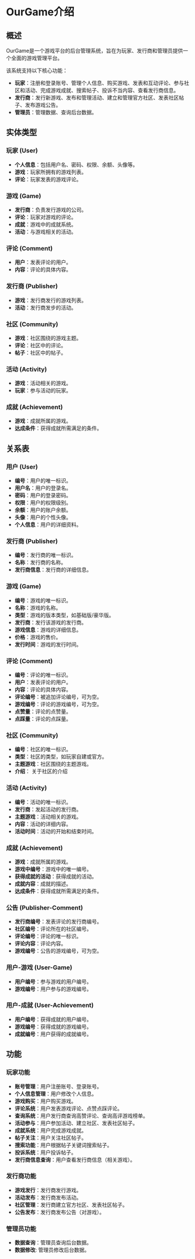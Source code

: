 # OurGame介绍

## 概述

OurGame是一个游戏平台的后台管理系统，旨在为玩家、发行商和管理员提供一个全面的游戏管理平台。

该系统支持以下核心功能：

- **玩家**：注册和登录账号、管理个人信息、购买游戏、发表和互动评论、参与社区和活动、完成游戏成就、搜索帖子、投诉不当内容、查看发行商信息。
- **发行商**：发行新游戏、发布和管理活动、建立和管理官方社区、发表社区帖子、发布游戏公告。
- **管理员**：管理数据、查询后台数据。

## 实体类型

### 玩家 (User)
- **个人信息**：包括用户名、密码、权限、余额、头像等。
- **游戏**：玩家所拥有的游戏列表。
- **评论**：玩家发表的游戏评论。

### 游戏 (Game)
- **发行商**：负责发行游戏的公司。
- **评论**：玩家对游戏的评论。
- **成就**：游戏中的成就系统。
- **活动**：与游戏相关的活动。

### 评论 (Comment)
- **用户**：发表评论的用户。
- **内容**：评论的具体内容。

### 发行商 (Publisher)
- **游戏**：发行商发行的游戏列表。
- **活动**：发行商发步的活动。

### 社区 (Community)
- **游戏**：社区围绕的游戏主题。
- **评论**：社区中的评论。
- **帖子**：社区中的帖子。

### 活动 (Activity)
- **游戏**：活动相关的游戏。
- **玩家**：参与活动的玩家。

### 成就 (Achievement)
- **游戏**：成就所属的游戏。
- **达成条件**：获得成就所需满足的条件。

## 关系表

### 用户 (User)
- **编号**：用户的唯一标识。
- **用户名**：用户的登录名。
- **密码**：用户的登录密码。
- **权限**：用户的权限级别。
- **余额**：用户的账户余额。
- **头像**：用户的个性头像。
- **个人信息**：用户的详细资料。

### 发行商 (Publisher)
- **编号**：发行商的唯一标识。
- **名称**：发行商的名称。
- **发行商信息**：发行商的详细信息。

### 游戏 (Game)
- **编号**：游戏的唯一标识。
- **名称**：游戏的名称。
- **类型**：游戏的版本类型，如基础版/豪华版。
- **发行商**：发行该游戏的发行商。
- **游戏信息**：游戏的详细信息。
- **价格**：游戏的售价。
- **发行时间**：游戏的发行时间。

### 评论 (Comment)
- **编号**：评论的唯一标识。
- **用户**：发表评论的用户。
- **内容**：评论的具体内容。
- **评论编号**：被追加评论编号，可为空。
- **游戏编号**：评论的游戏编号，可为空。
- **点赞量**：评论的点赞量。
- **点踩量**：评论的点踩量。

### 社区 (Community)
- **编号**：社区的唯一标识。
- **类型**：社区的类型，如玩家自建或官方。
- **主题游戏**：社区围绕的主题游戏。
- **介绍**： 关于社区的介绍

### 活动 (Activity)
- **编号**：活动的唯一标识。
- **发行商**：发起活动的发行商。
- **主题游戏**：活动相关的游戏。
- **内容**：活动的详细内容。
- **活动时间**：活动的开始和结束时间。

### 成就 (Achievement)
- **游戏**：成就所属的游戏。
- **游戏中编号**：游戏中的唯一编号。
- **获得成就的活动**：获得成就的活动。
- **成就内容**：成就的描述。
- **达成条件**：获得成就所需满足的条件。

### 公告 (Publisher-Comment)
- **发行商编号**：发表评论的发行商编号。
- **社区编号**：评论所在的社区编号。
- **评论编号**：评论的唯一标识。
- **评论内容**：评论内容。
- **游戏编号**：公告的游戏编号，可为空。

### 用户-游戏 (User-Game)
- **用户编号**：参与游戏的用户编号。
- **游戏编号**：用户参与的游戏编号。

### 用户-成就 (User-Achievement)
- **用户编号**：获得成就的用户编号。
- **游戏编号**：获得成就的游戏编号。
- **成就编号**：用户获得的成就编号。



## 功能

### 玩家功能

- **账号管理**：用户注册账号、登录账号。
- **个人信息管理**：用户修改个人信息。
- **游戏购买**：用户购买游戏。
- **评论系统**：用户发表游戏评论、点赞点踩评论。
- **查询系统**：用户发行商查询高赞评论、查询高评游戏榜单。
- **活动参与**：用户参加活动、建立社区、发表社区帖子。
- **成就系统**：用户完成游戏成就。
- **帖子关注**：用户关注社区帖子。
- **搜索功能**：用户根据帖子关键词搜索帖子。
- **投诉系统**：用户投诉帖子。
- **发行商信息查询**：用户查看发行商信息（相关游戏）。

### 发行商功能

- **游戏发行**：发行商发行游戏。
- **活动发布**：发行商发布活动。
- **社区管理**：发行商建立官方社区、发表社区帖子。
- **公告发布**：发行商发布公告（对游戏）。

### 管理员功能

- **数据查询**：管理员查询后台数据。
- **数据修改**: 管理员修改后台数据。
